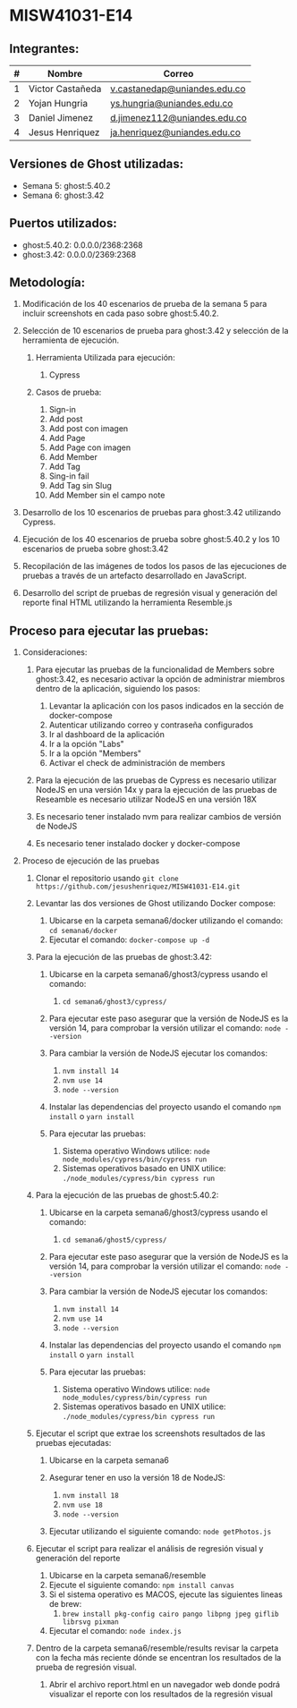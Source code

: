 # MISW41031-E14

## Integrantes:

| # | Nombre             | Correo                          |
| - | ------------------ | ------------------------------- |
| 1 | Victor Castañeda   | v.castanedap@uniandes.edu.co    |
| 2 | Yojan Hungria      | ys.hungria@uniandes.edu.co      |
| 3 | Daniel Jimenez     | d.jimenez112@uniandes.edu.co    |
| 4 | Jesus Henriquez    | ja.henriquez@uniandes.edu.co    |

## Versiones de Ghost utilizadas:
* Semana 5: ghost:5.40.2
* Semana 6: ghost:3.42

## Puertos utilizados:
* ghost:5.40.2: 0.0.0.0/2368:2368 
* ghost:3.42: 0.0.0.0/2369:2368

## Metodología:
1. Modificación de los 40 escenarios de prueba de la semana 5 para incluir screenshots en cada paso sobre ghost:5.40.2.
   
2. Selección de 10 escenarios de prueba para ghost:3.42 y selección de la herramienta de ejecución.
   1. Herramienta Utilizada para ejecución:
      1. Cypress
   
   2. Casos de prueba:
      1. Sign-in
      2. Add post
      3. Add post con imagen
      4. Add Page
      5. Add Page con imagen
      6. Add Member
      7. Add Tag
      8. Sing-in fail
      9. Add Tag sin Slug
      10. Add Member sin el campo note
   
3. Desarrollo de los 10 escenarios de pruebas para ghost:3.42 utilizando Cypress.

4. Ejecución de los 40 escenarios de prueba sobre ghost:5.40.2 y los 10 escenarios de prueba sobre ghost:3.42

5. Recopilación de las imágenes de todos los pasos de las ejecuciones de pruebas a través de un artefacto desarrollado en JavaScript.

6. Desarrollo del script de pruebas de regresión visual y generación del reporte final HTML utilizando la herramienta Resemble.js

## Proceso para ejecutar las pruebas:
1. Consideraciones:
   1. Para ejecutar las pruebas de la funcionalidad de Members sobre ghost:3.42, es necesario activar la opción de administrar miembros dentro de la aplicación, siguiendo los pasos:
      1. Levantar la aplicación con los pasos indicados en la sección de docker-compose
      2. Autenticar utilizando correo y contraseña configurados
      3. Ir al dashboard de la aplicación
      4. Ir a la opción "Labs"
      5. Ir a la opción "Members"
      6. Activar el check de administración de members
   
   2. Para la ejecución de las pruebas de Cypress es necesario utilizar NodeJS en una versión 14x y para la ejecución de las pruebas de Reseamble es necesario utilizar NodeJS en una versión 18X
   
   3. Es necesario tener instalado nvm para realizar cambios de versión de NodeJS 
   
   4. Es necesario tener instalado docker y docker-compose 

2. Proceso de ejecución de las pruebas
   1. Clonar el repositorio usando `git clone https://github.com/jesushenriquez/MISW41031-E14.git`
   
   2. Levantar las dos versiones de Ghost utilizando Docker compose:
      1. Ubicarse en la carpeta semana6/docker utilizando el comando: `cd semana6/docker`
      2. Ejecutar el comando: `docker-compose up -d`
   
   3. Para la ejecución de las pruebas de ghost:3.42: 
      1. Ubicarse en la carpeta semana6/ghost3/cypress usando el comando:
         1. `cd semana6/ghost3/cypress/`
   
      2. Para ejecutar este paso asegurar que la versión de NodeJS es la versión 14, para comprobar la versión utilizar el comando: `node --version`
   
      3. Para cambiar la versión de NodeJS ejecutar los comandos:
         1. `nvm install 14`
         2. `nvm use 14`
         3. `node --version`
   
      4. Instalar las dependencias del proyecto usando el comando `npm install` o `yarn install`
   
      5. Para ejecutar las pruebas:
         1. Sistema operativo Windows utilice: `node node_modules/cypress/bin/cypress run`
         2. Sistemas operativos basado en UNIX utilice: `./node_modules/cypress/bin cypress run`
   
   4. Para la ejecución de las pruebas de ghost:5.40.2: 
      1. Ubicarse en la carpeta semana6/ghost3/cypress usando el comando:
         1. `cd semana6/ghost5/cypress/`
   
      2. Para ejecutar este paso asegurar que la versión de NodeJS es la versión 14, para comprobar la versión utilizar el comando: `node --version`
   
      3. Para cambiar la versión de NodeJS ejecutar los comandos:
         1. `nvm install 14`
         2. `nvm use 14`
         3. `node --version`
   
      4. Instalar las dependencias del proyecto usando el comando `npm install` o `yarn install`
   
      5. Para ejecutar las pruebas:
         1. Sistema operativo Windows utilice: `node node_modules/cypress/bin/cypress run`
         2. Sistemas operativos basado en UNIX utilice: `./node_modules/cypress/bin cypress run`
   
   5. Ejecutar el script que extrae los screenshots resultados de las pruebas ejecutadas:
      1. Ubicarse en la carpeta semana6
   
      2. Asegurar tener en uso la versión 18 de NodeJS:
         1. `nvm install 18`
         2. `nvm use 18`
         3. `node --version`
   
      3. Ejecutar utilizando el siguiente comando: `node getPhotos.js`
   
   6. Ejecutar el script para realizar el análisis de regresión visual y generación del reporte
      1. Ubicarse en la carpeta semana6/resemble
      2. Ejecute el siguiente comando: `npm install canvas`
      3. Si el sistema operativo es MACOS, ejecute las siguientes lineas de brew:
         1. `brew install pkg-config cairo pango libpng jpeg giflib librsvg pixman`
      4. Ejecutar el comando: `node index.js`
   
   7. Dentro de la carpeta semana6/resemble/results revisar la carpeta con la fecha más reciente dónde se encentran los resultados de la prueba de regresión visual.
      1. Abrir el archivo report.html en un navegador web donde podrá visualizar el reporte con los resultados de la regresión visual